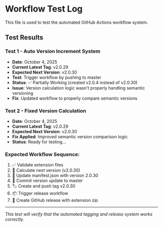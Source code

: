 # Workflow Test Log

This file is used to test the automated GitHub Actions workflow system.

## Test Results

### Test 1 - Auto Version Increment System

-   **Date**: October 4, 2025
-   **Current Latest Tag**: v2.0.29
-   **Expected Next Version**: v2.0.30
-   **Test**: Trigger workflow by pushing to master
-   **Status**: ✅ Partially Working (created v2.0.4 instead of v2.0.30)
-   **Issue**: Version calculation logic wasn't properly handling semantic versioning
-   **Fix**: Updated workflow to properly compare semantic versions

### Test 2 - Fixed Version Calculation

-   **Date**: October 4, 2025
-   **Current Latest Tag**: v2.0.29
-   **Expected Next Version**: v2.0.30
-   **Fix Applied**: Improved semantic version comparison logic
-   **Status**: Ready for testing...

### Expected Workflow Sequence:

1. ✅ Validate extension files
2. 📝 Calculate next version (v2.0.30)
3. 📄 Update manifest.json with version 2.0.30
4. 📝 Commit version update to master
5. 🏷️ Create and push tag v2.0.30
6. 📦 Trigger release workflow
7. 🚀 Create GitHub release with extension zip

---

_This test will verify that the automated tagging and release system works correctly._
